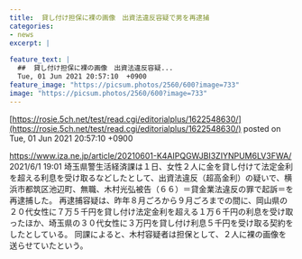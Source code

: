```yaml
---
title:  貸し付け担保に裸の画像　出資法違反容疑で男を再逮捕  
categories:
- news
excerpt: |
  
feature_text: |
  ##  貸し付け担保に裸の画像　出資法違反容疑...
  Tue, 01 Jun 2021 20:57:10  +0900
feature_image: "https://picsum.photos/2560/600?image=733"
image: "https://picsum.photos/2560/600?image=733"
---
```


[https://rosie.5ch.net/test/read.cgi/editorialplus/1622548630/](https://rosie.5ch.net/test/read.cgi/editorialplus/1622548630/)
posted on Tue, 01 Jun 2021 20:57:10  +0900

<!--more-->

https://www.iza.ne.jp/article/20210601-K4AIPQGWJBI3ZIYNPUM6LV3FWA/ 2021/6/1 19:01 埼玉県警生活経済課は１日、女性２人に金を貸し付けて法定金利を超える利息を受け取るなどしたとして、出資法違反（超高金利）の疑いで、横浜市都筑区池辺町、無職、木村光弘被告（６６）＝貸金業法違反の罪で起訴＝を再逮捕した。 再逮捕容疑は、昨年８月ごろから９月ごろまでの間に、岡山県の２０代女性に７万５千円を貸し付け法定金利を超える１万６千円の利息を受け取ったほか、埼玉県の３０代女性に３万円を貸し付け利息５千円を受け取る契約をしたとしている。 同課によると、木村容疑者は担保として、２人に裸の画像を送らせていたという。
